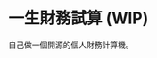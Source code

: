 # 一生財務試算 (WIP)

自己做一個開源的個人財務計算機。

<el-card>
    <template #header>
      <div class="card-header">
        <span>房貸試算</span>
      </div>
    </template>
    <el-form :model="form" label-width="auto">
        <el-form-item label="縣市" :span="10">
            <el-select v-model="form.county" placeholder="請選擇" @change="setTown($event)">
                <el-option v-for="item in counties":key="item.value":label="item.label" :value="item.value"/>
            </el-select>
        </el-form-item>
        <el-form-item label="行政區" :span="10">
            <el-select v-model="form.town" placeholder="請選擇">
                <el-option v-for="item in towns":key="item.value":label="item.label" :value="item.value"/>
            </el-select>
        </el-form-item>
    </el-form>
    <template #footer>
        資料來源：<a href="https://www.jcic.org.tw/openapi/swagger/index.html">財團法人金融聯合徵信中心 OpenAPI</a>
    </template>
</el-card>

<script setup>
import { onMounted, ref, reactive} from 'vue'
const counties = ref([])
const townMap = reactive({})
const towns = ref([])
const form = reactive({
    county:'',
    town:'',
})
// hooks
onMounted(async () => {
    let baseURL = ''
    if(import.meta.env.MODE==='development'){
        const res = await fetch(`${import.meta.env.VITE_BASE_URL}/select`)
        const resJson = await res.json()
        counties.value = resJson.counties
        Object.assign(townMap, resJson.townMap)
    }
})
// methods
function setTown(county){
    towns.value = []
    if(county) {
        towns.value = townMap[county]
    }
}
</script>
